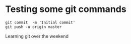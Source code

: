 # Testing some git commands
```
git commit  -m 'Initial commit'
git push -u origin master
```
Learning git over the weekend
